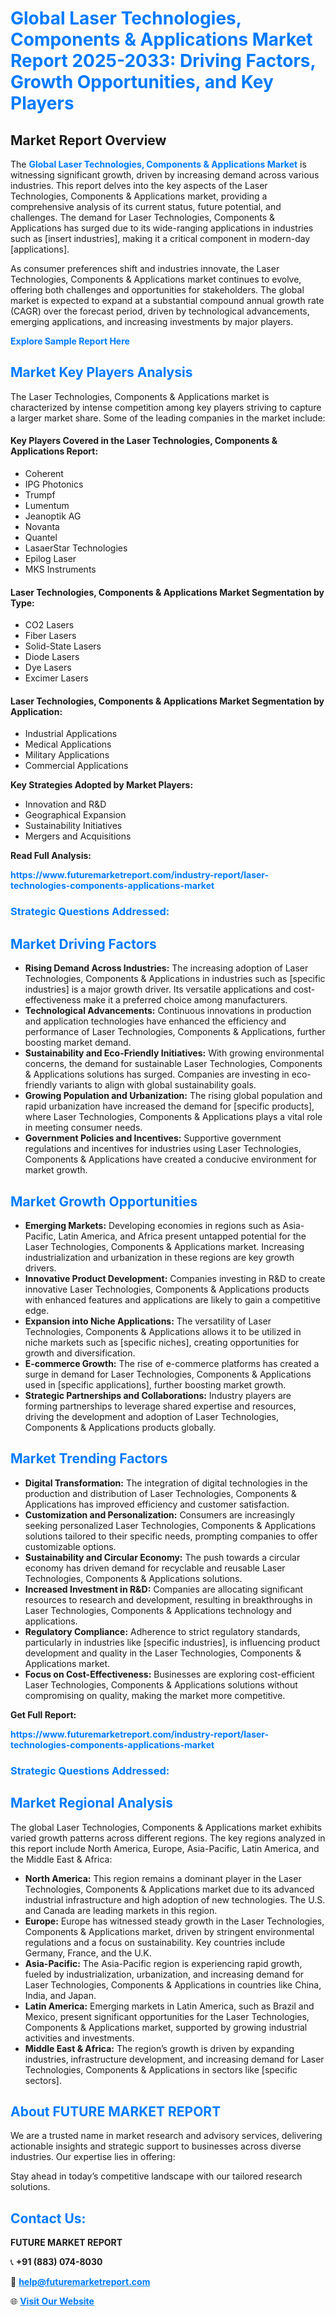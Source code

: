 <h1 style="color: #007BFF;">Global Laser Technologies, Components & Applications Market Report 2025-2033: Driving Factors, Growth Opportunities, and Key Players</h1>

<section id="overview">
<h2>Market Report Overview</h2>
<p>The <a href="https://www.futuremarketreport.com/industry-report/laser-technologies-components-applications-market" style="color: #007BFF; text-decoration: none;"><strong>Global Laser Technologies, Components & Applications Market</strong></a> is witnessing significant growth, driven by increasing demand across various industries. This report delves into the key aspects of the Laser Technologies, Components & Applications market, providing a comprehensive analysis of its current status, future potential, and challenges. The demand for Laser Technologies, Components & Applications has surged due to its wide-ranging applications in industries such as [insert industries], making it a critical component in modern-day [applications].</p>
<p>As consumer preferences shift and industries innovate, the Laser Technologies, Components & Applications market continues to evolve, offering both challenges and opportunities for stakeholders. The global market is expected to expand at a substantial compound annual growth rate (CAGR) over the forecast period, driven by technological advancements, emerging applications, and increasing investments by major players.</p>
</section>

<section id="overview">
<p><a href="https://www.futuremarketreport.com/request-sample/reportId=57504" style="color: #007BFF; text-decoration: none;"><strong>Explore Sample Report Here</strong></a></p>
</section>

<section id="key-players">
<h2 style="color: #007BFF;">Market Key Players Analysis</h2>
<p>The Laser Technologies, Components & Applications market is characterized by intense competition among key players striving to capture a larger market share. Some of the leading companies in the market include:</p>
<h4>Key Players Covered in the Laser Technologies, Components & Applications Report:</h4>
<ul><li>Coherent</li><li>IPG Photonics</li><li>Trumpf</li><li>Lumentum</li><li>Jeanoptik AG</li><li>Novanta</li><li>Quantel</li><li>LasaerStar Technologies</li><li>Epilog Laser</li><li>MKS Instruments</li></ul>
<h4>Laser Technologies, Components & Applications Market Segmentation by Type:</h4>
<ul><li>CO2 Lasers</li><li>Fiber Lasers</li><li>Solid-State Lasers</li><li>Diode Lasers</li><li>Dye Lasers</li><li>Excimer Lasers</li></ul>

<h4>Laser Technologies, Components & Applications Market Segmentation by Application:</h4>
<ul><li>Industrial Applications</li><li>Medical Applications</li><li>Military Applications</li><li>Commercial Applications</li></ul>
<p><strong>Key Strategies Adopted by Market Players:</strong></p>
<ul>
<li>Innovation and R&D</li>
<li>Geographical Expansion</li>
<li>Sustainability Initiatives</li>
<li>Mergers and Acquisitions</li>
</ul>
</section>

<section>
<p><strong>Read Full Analysis: </strong></p><a href="https://www.futuremarketreport.com/industry-report/laser-technologies-components-applications-market" style="color: #007BFF; text-decoration: none;"><strong>https://www.futuremarketreport.com/industry-report/laser-technologies-components-applications-market</strong></a>
<h3 style="color: #007BFF;">Strategic Questions Addressed:</h3>
</section>

<section id="driving-factors">
<h2 style="color: #007BFF;">Market Driving Factors</h2>
<ul>
<li><strong>Rising Demand Across Industries:</strong> The increasing adoption of Laser Technologies, Components & Applications in industries such as [specific industries] is a major growth driver. Its versatile applications and cost-effectiveness make it a preferred choice among manufacturers.</li>
<li><strong>Technological Advancements:</strong> Continuous innovations in production and application technologies have enhanced the efficiency and performance of Laser Technologies, Components & Applications, further boosting market demand.</li>
<li><strong>Sustainability and Eco-Friendly Initiatives:</strong> With growing environmental concerns, the demand for sustainable Laser Technologies, Components & Applications solutions has surged. Companies are investing in eco-friendly variants to align with global sustainability goals.</li>
<li><strong>Growing Population and Urbanization:</strong> The rising global population and rapid urbanization have increased the demand for [specific products], where Laser Technologies, Components & Applications plays a vital role in meeting consumer needs.</li>
<li><strong>Government Policies and Incentives:</strong> Supportive government regulations and incentives for industries using Laser Technologies, Components & Applications have created a conducive environment for market growth.</li>
</ul>
</section>

<section id="growth-opportunities">
<h2 style="color: #007BFF;">Market Growth Opportunities</h2>
<ul>
<li><strong>Emerging Markets:</strong> Developing economies in regions such as Asia-Pacific, Latin America, and Africa present untapped potential for the Laser Technologies, Components & Applications market. Increasing industrialization and urbanization in these regions are key growth drivers.</li>
<li><strong>Innovative Product Development:</strong> Companies investing in R&D to create innovative Laser Technologies, Components & Applications products with enhanced features and applications are likely to gain a competitive edge.</li>
<li><strong>Expansion into Niche Applications:</strong> The versatility of Laser Technologies, Components & Applications allows it to be utilized in niche markets such as [specific niches], creating opportunities for growth and diversification.</li>
<li><strong>E-commerce Growth:</strong> The rise of e-commerce platforms has created a surge in demand for Laser Technologies, Components & Applications used in [specific applications], further boosting market growth.</li>
<li><strong>Strategic Partnerships and Collaborations:</strong> Industry players are forming partnerships to leverage shared expertise and resources, driving the development and adoption of Laser Technologies, Components & Applications products globally.</li>
</ul>
</section>

<section id="trending-factors">
<h2 style="color: #007BFF;">Market Trending Factors</h2>
<ul>
<li><strong>Digital Transformation:</strong> The integration of digital technologies in the production and distribution of Laser Technologies, Components & Applications has improved efficiency and customer satisfaction.</li>
<li><strong>Customization and Personalization:</strong> Consumers are increasingly seeking personalized Laser Technologies, Components & Applications solutions tailored to their specific needs, prompting companies to offer customizable options.</li>
<li><strong>Sustainability and Circular Economy:</strong> The push towards a circular economy has driven demand for recyclable and reusable Laser Technologies, Components & Applications solutions.</li>
<li><strong>Increased Investment in R&D:</strong> Companies are allocating significant resources to research and development, resulting in breakthroughs in Laser Technologies, Components & Applications technology and applications.</li>
<li><strong>Regulatory Compliance:</strong> Adherence to strict regulatory standards, particularly in industries like [specific industries], is influencing product development and quality in the Laser Technologies, Components & Applications market.</li>
<li><strong>Focus on Cost-Effectiveness:</strong> Businesses are exploring cost-efficient Laser Technologies, Components & Applications solutions without compromising on quality, making the market more competitive.</li>
</ul>
</section>

<section>
<p><strong>Get Full Report: </strong></p><a href="https://www.futuremarketreport.com/industry-report/laser-technologies-components-applications-market" style="color: #007BFF; text-decoration: none;"><strong>https://www.futuremarketreport.com/industry-report/laser-technologies-components-applications-market</strong></a>
<h3 style="color: #007BFF;">Strategic Questions Addressed:</h3>
</section>


<section id="regional-analysis">
<h2 style="color: #007BFF;">Market Regional Analysis</h2>
<p>The global Laser Technologies, Components & Applications market exhibits varied growth patterns across different regions. The key regions analyzed in this report include North America, Europe, Asia-Pacific, Latin America, and the Middle East & Africa:</p>
<ul>
<li><strong>North America:</strong> This region remains a dominant player in the Laser Technologies, Components & Applications market due to its advanced industrial infrastructure and high adoption of new technologies. The U.S. and Canada are leading markets in this region.</li>
<li><strong>Europe:</strong> Europe has witnessed steady growth in the Laser Technologies, Components & Applications market, driven by stringent environmental regulations and a focus on sustainability. Key countries include Germany, France, and the U.K.</li>
<li><strong>Asia-Pacific:</strong> The Asia-Pacific region is experiencing rapid growth, fueled by industrialization, urbanization, and increasing demand for Laser Technologies, Components & Applications in countries like China, India, and Japan.</li>
<li><strong>Latin America:</strong> Emerging markets in Latin America, such as Brazil and Mexico, present significant opportunities for the Laser Technologies, Components & Applications market, supported by growing industrial activities and investments.</li>
<li><strong>Middle East & Africa:</strong> The region’s growth is driven by expanding industries, infrastructure development, and increasing demand for Laser Technologies, Components & Applications in sectors like [specific sectors].</li>
</ul>
</section>

<footer>
<h2 style="color: #007BFF;">About FUTURE MARKET REPORT</h2>
<p>We are a trusted name in market research and advisory services, delivering actionable insights and strategic support to businesses across diverse industries. Our expertise lies in offering:</p>

<p>Stay ahead in today’s competitive landscape with our tailored research solutions.</p>

<h2 style="color: #007BFF;">Contact Us:</h2>
<p><strong>FUTURE MARKET REPORT</strong></p>
<p>📞 <strong>+91 (883) 074-8030</strong></p>
<p>📧 <strong><a href="mailto:help@futuremarketreport.com" style="color: #007BFF;">help@futuremarketreport.com</a></strong></p>
<p>🌐 <strong><a href="https://www.futuremarketreport.com/" style="color: #007BFF;">Visit Our Website</a></strong></p>
</footer>